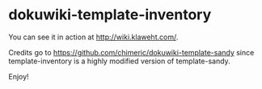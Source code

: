 # dokuwiki-template-inventory

You can see it in action at http://wiki.klaweht.com/.

Credits go to https://github.com/chimeric/dokuwiki-template-sandy since template-inventory is a highly modified version of template-sandy. 

Enjoy!
